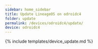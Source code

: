 ```yaml
---
sidebar: home_sidebar
title: Update LineageOS on odroidc4
folder: update
permalink: /devices/odroidc4/update/
device: odroidc4
---
```

{% include templates/device_update.md %}
